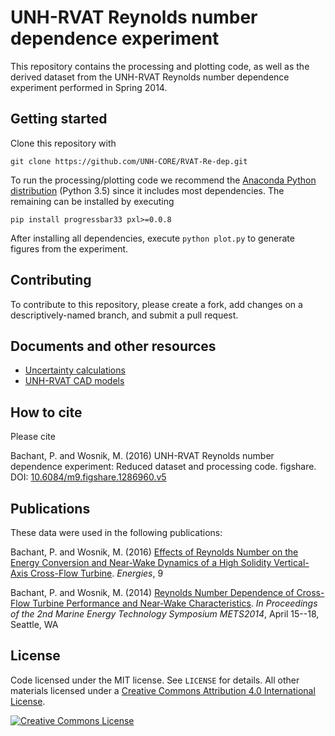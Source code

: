 # UNH-RVAT Reynolds number dependence experiment

This repository contains the processing and plotting code, as well as the
derived dataset from the UNH-RVAT Reynolds number dependence experiment
performed in Spring 2014.


Getting started
---------------

Clone this repository with

    git clone https://github.com/UNH-CORE/RVAT-Re-dep.git

To run the processing/plotting code we recommend the
[Anaconda Python distribution](https://store.continuum.io/cshop/anaconda/)
(Python 3.5) since it includes most dependencies. The remaining
can be installed by executing

    pip install progressbar33 pxl>=0.0.8

After installing all dependencies, execute `python plot.py` to generate
figures from the experiment.


Contributing
------------

To contribute to this repository, please create a fork, add changes on a
descriptively-named branch, and submit a pull request.


Documents and other resources
-----------------------------

  * [Uncertainty calculations](http://nbviewer.ipython.org/github/UNH-CORE/RVAT-Re-dep/blob/master/Documents/IPython%20notebooks/uncertainty.ipynb)
  * [UNH-RVAT CAD models](http://figshare.com/articles/UNH_RVAT_CAD_models/1062009)


How to cite
-----------

Please cite

Bachant, P. and Wosnik, M. (2016) UNH-RVAT Reynolds number dependence experiment: Reduced dataset and processing code. figshare.
DOI: [10.6084/m9.figshare.1286960.v5](https://dx.doi.org/10.6084/m9.figshare.1286960.v5)


Publications
------------
These data were used in the following publications:

Bachant, P. and Wosnik, M. (2016) [Effects of Reynolds Number on the Energy Conversion and Near-Wake Dynamics of a High Solidity 
Vertical-Axis Cross-Flow Turbine](http://doi.org/10.3390/en9020073). _Energies_, 9

Bachant, P. and Wosnik, M. (2014) [Reynolds Number Dependence of Cross-Flow Turbine Performance and Near-Wake 
Characteristics](http://hdl.handle.net/10919/49210). _In Proceedings of the 2nd Marine Energy Technology Symposium METS2014_, April 
15--18, Seattle, WA


License
-------

Code licensed under the MIT license. See `LICENSE` for details.
All other materials licensed under a <a rel="license" href="http://creativecommons.org/licenses/by/4.0/">
Creative Commons Attribution 4.0 International License</a>.

<a rel="license" href="http://creativecommons.org/licenses/by/4.0/">
<img alt="Creative Commons License" style="border-width:0" src="http://i.creativecommons.org/l/by/4.0/88x31.png" />
</a>
